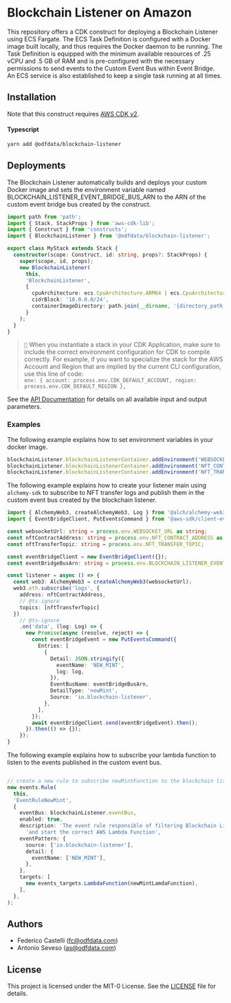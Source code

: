 # Blockchain Listener on Amazon

This repository offers a CDK construct for deploying a Blockchain Listener using ECS Fargate. The ECS Task Definition 
is configured with a Docker image built locally, and thus requires the Docker daemon to be running. 
The Task Definition is equipped with the minimum available resources of .25 vCPU and .5 GB of RAM and is 
pre-configured with the necessary permissions to send events to the Custom Event Bus within Event Bridge. 
An ECS service is also established to keep a single task running at all times.

## Installation

Note that this construct requires [AWS CDK v2](https://docs.aws.amazon.com/cdk/v2/guide/getting_started.html#getting_started_install).

#### Typescript

```bash
yarn add @odfdata/blockchain-listener
```

## Deployments

The Blockchain Listener automatically builds and deploys your custom Docker image and sets the environment variable 
named BLOCKCHAIN_LISTENER_EVENT_BRIDGE_BUS_ARN to the ARN of the custom event bridge bus created by the construct.

```typescript
import path from 'path';
import { Stack, StackProps } from 'aws-cdk-lib';
import { Construct } from 'constructs';
import { BlockchainListener } from '@odfdata/blockchain-listener';

export class MyStack extends Stack {
  constructor(scope: Construct, id: string, props?: StackProps) {
    super(scope, id, props);
    new BlockchainListener(
      this,
      'BlockchainListener',
      {
        cpuArchitecture: ecs.CpuArchitecture.ARM64 | ecs.CpuArchitecture.X86_64,
        cidrBlock: '10.0.0.0/24',
        containerImageDirectory: path.join(__dirname, '{directory_path_of_your_dockerfile}'),
      }
    );
  }
}
```

> ``📝`` When you instantiate a stack in your CDK Application, make sure to include the correct environment 
configuration for CDK to compile correctly. For example, if you want to specialize the stack for the AWS Account 
and Region that are implied by the current CLI configuration, use this line of code:  
`env: { account: process.env.CDK_DEFAULT_ACCOUNT, region: process.env.CDK_DEFAULT_REGION },`

See the [API Documentation](API.md) for details on all available input and output parameters.

### Examples

The following example explains how to set environment variables in your docker image.

```typescript
blockchainListener.blockchainListenerContainer.addEnvironment('WEBSOCKET_URL', '{your_websocket_url}');
blockchainListener.blockchainListenerContainer.addEnvironment('NFT_CONTRACT_ADDRESS', '{your_nft_contract_address}');
blockchainListener.blockchainListenerContainer.addEnvironment('NFT_TRANSFER_TOPIC', '{your_nft_transfer_topic}');
```

The following example explains how to create your listener main using `alchemy-sdk` to subscribe to
NFT transfer logs and publish them in the custom event bus created by the blockchain listener.

```typescript
import { AlchemyWeb3, createAlchemyWeb3, Log } from '@alch/alchemy-web3';
import { EventBridgeClient, PutEventsCommand } from '@aws-sdk/client-eventbridge';

const websocketUrl: string = process.env.WEBSOCKET_URL as string;
const nftContractAddress: string = process.env.NFT_CONTRACT_ADDRESS as string;
const nftTransferTopic: string = process.env.NFT_TRANSFER_TOPIC;

const eventBridgeClient = new EventBridgeClient({});
const eventBridgeBusArn: string = process.env.BLOCKCHAIN_LISTENER_EVENT_BRIDGE_BUS_ARN as string;

const listener = async () => {
  const web3: AlchemyWeb3 = createAlchemyWeb3(websocketUrl);
  web3.eth.subscribe('logs', {
    address: nftContractAddress,
    // @ts-ignore
    topics: [nftTransferTopic]
  })
    // @ts-ignore
    .on('data', (log: Log) => {
      new Promise(async (resolve, reject) => {
        const eventBridgeEvent = new PutEventsCommand({
          Entries: [
            {
              Detail: JSON.stringify({
                eventName: 'NEW_MINT',
                log: log,
              }),
              EventBusName: eventBridgeBusArn,
              DetailType: 'newMint',
              Source: 'io.blockchain-listener',
            },
          ],
        });
        await eventBridgeClient.send(eventBridgeEvent).then();
      }).then(() => {});
    });
}


```

The following example explains how to subscribe your lambda function to listen to the
events published in the custom event bus.

```typescript

// create a new rule to subscribe newMintFunction to the blockchain listener event bus
new events.Rule(
  this,
  'EventRuleNewMint',
  {
    eventBus: blockchainListener.eventBus,
    enabled: true,
    description: 'The event rule responsible of filtering Blockchain Listener events published in the Event Bus ' +
      'and start the correct AWS Lambda Function',
    eventPattern: {
      source: ['io.blockchain-listener'],
      detail: {
        eventName: ['NEW_MINT'],
      },
    },
    targets: [
      new events_targets.LambdaFunction(newMintLamdaFunction),
    ],
  },
);
```

## Authors

*  Federico Castelli (fc@odfdata.com)
*  Antonio Seveso (as@odfdata.com)

## License

This project is licensed under the MIT-0 License. See the [LICENSE](LICENSE) file for details.
